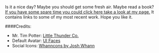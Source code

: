 
Is it a nice day?
Maybe you should get some fresh air.
Maybe read a book?
<a href="http://paulmcglade.github.io/index.html">If you have some spare time you could click here take a look at my page.</a>
It contains links to some of my most recent work.
Hope you like it.

####Credits:
+ Mr. Tim Potter: [Little Thunder Co.](https://github.com/timpotter)
+ Default Avatar: [UI Faces](http://uifaces.com/)
+ Social Icons: [Whanncons by Josh Whann](http://whanncons.com/)
